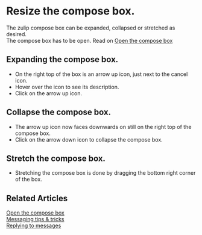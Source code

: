 # Resize the compose box.

The zulip compose box can be expanded, collapsed or stretched as desired.  
The compose box has to be open. Read on [Open the compose box](/help/open-the-compose-box)

## Expanding the compose box.
* On the right top of the box is an arrow up icon, just next to the cancel icon.
* Hover over the icon to see its description.
* Click on the arrow up icon.

## Collapse the compose box.
* The arrow up icon now faces downwards on still on the right top of the compose box.
* Click on the arrow down icon to collapse the compose box.

## Stretch the compose box.
* Stretching the compose box is done by dragging the bottom right corner of the box.

## Related Articles
[Open the compose box](/help/open-the-compose-box)  
[Messaging tips & tricks](/help/messaging-tips)  
[Replying to messages](/help/replying-to-messages)